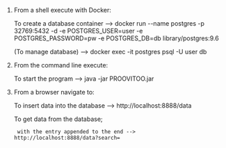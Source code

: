 1) From a shell execute with Docker:

	To create a database container	-->			docker run --name postgres -p 32769:5432 -d -e POSTGRES_USER=user -e POSTGRES_PASSWORD=pw -e POSTGRES_DB=db library/postgres:9.6
	
	(To manage database) 			-->			docker exec -it postgres psql -U user db

2) From the command line execute:

	To start the program			-->			java -jar PROOVITOO.jar

3) From a browser navigate to:

	To insert data into the database	-->		http://localhost:8888/data
	
	To get data from the database;
	
		with the entry appended to the end -->	http://localhost:8888/data?search=

